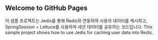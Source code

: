 ## Welcome to GitHub Pages

이 샘플 프로젝트는 Jedis를 통해 Redis와 연동하여 사용자 데이터를 캐시하고, SpringSession + Lettuce를 사용하여 세션 데이터를 공유하는 코드입니다.
This sample project shows how to use Jedis for caching user data into Redis.

